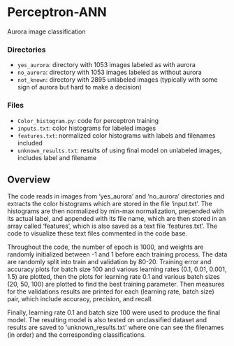 # Perceptron-ANN
Aurora image classification


### Directories
- `yes_aurora`: directory with 1053 images labeled as with aurora 
- `no_aurora`: directory with 1053 images labeled as without aurora 
- `not_known`: directory with 2895 unlabeled images (typically with some sign of aurora but hard to make a decision)

### Files
- `Color_histogram.py`: code for perceptron training
- `inputs.txt`: color histograms for labeled images
- `features.txt`: normalized color histograms with labels and filenames included
- `unknown_results.txt`: results of using final model on unlabeled images, includes label and filename

## Overview
The code reads in images from ‘yes_aurora’ and ‘no_aurora’ directories and extracts the color histograms which are stored in the file ‘input.txt’. The histograms are then normalized by min-max normalization, prepended with its actual label, and appended with its file name, which are then stored in an array called ‘features’, which is also saved as a text file ‘features.txt’. The code to visualize these text files commented in the code base. 

Throughout the code, the number of epoch is 1000, and weights are randomly initialized between -1 and 1 before each training process. The data are randomly split into train and validation by 80-20. Training error and accuracy plots for batch size 100 and various learning rates (0.1, 0.01, 0.001, 1.5) are plotted, then the plots for learning rate 0.1 and various batch sizes (20, 50, 100) are plotted to find the best training parameter. Then measures for the validations results are printed for each (learning rate, batch size) pair, which include accuracy, precision, and recall. 

Finally, learning rate 0.1 and batch size 100 were used to produce the final model. The resulting model is also tested on unclassified dataset and results are saved to ‘unknown_results.txt’ where one can see the filenames (in order) and the corresponding classifications.
